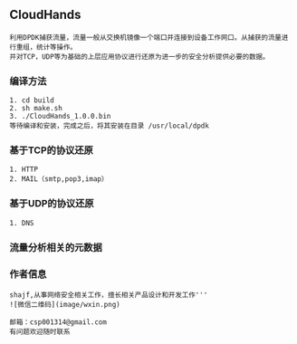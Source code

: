 ## CloudHands
``` 
利用DPDK捕获流量，流量一般从交换机镜像一个端口并连接到设备工作网口。从捕获的流量进行重组，统计等操作。
并对TCP，UDP等为基础的上层应用协议进行还原为进一步的安全分析提供必要的数据。 

```


### 编译方法
```
1. cd build
2. sh make.sh
3. ./CloudHands_1.0.0.bin
等待编译和安装，完成之后，将其安装在目录 /usr/local/dpdk
```

### 基于TCP的协议还原
```
1. HTTP
2. MAIL（smtp,pop3,imap）

```

### 基于UDP的协议还原
```
1. DNS

```
### 流量分析相关的元数据


### 作者信息
```
shajf,从事网络安全相关工作，擅长相关产品设计和开发工作'''
![微信二维码](image/wxin.png)

邮箱：csp001314@gmail.com
有问题欢迎随时联系

```


